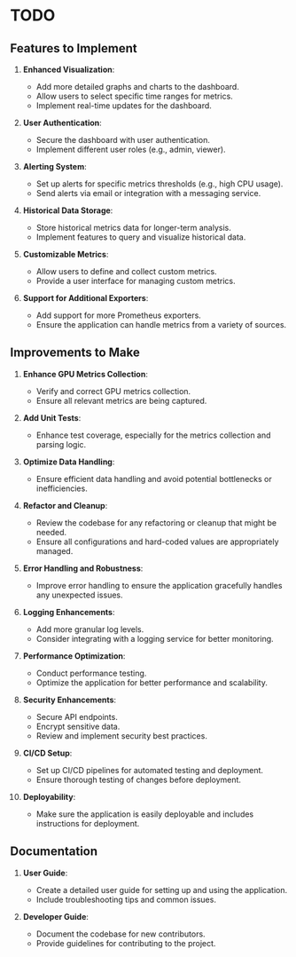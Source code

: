 # TODO

## Features to Implement

1. **Enhanced Visualization**:
   - Add more detailed graphs and charts to the dashboard.
   - Allow users to select specific time ranges for metrics.
   - Implement real-time updates for the dashboard.

2. **User Authentication**:
   - Secure the dashboard with user authentication.
   - Implement different user roles (e.g., admin, viewer).

3. **Alerting System**:
   - Set up alerts for specific metrics thresholds (e.g., high CPU usage).
   - Send alerts via email or integration with a messaging service.

4. **Historical Data Storage**:
   - Store historical metrics data for longer-term analysis.
   - Implement features to query and visualize historical data.

5. **Customizable Metrics**:
   - Allow users to define and collect custom metrics.
   - Provide a user interface for managing custom metrics.

6. **Support for Additional Exporters**:
   - Add support for more Prometheus exporters.
   - Ensure the application can handle metrics from a variety of sources.

## Improvements to Make

1. **Enhance GPU Metrics Collection**:
   - Verify and correct GPU metrics collection.
   - Ensure all relevant metrics are being captured.

2. **Add Unit Tests**:
   - Enhance test coverage, especially for the metrics collection and parsing logic.

3. **Optimize Data Handling**:
   - Ensure efficient data handling and avoid potential bottlenecks or inefficiencies.

4. **Refactor and Cleanup**:
   - Review the codebase for any refactoring or cleanup that might be needed.
   - Ensure all configurations and hard-coded values are appropriately managed.

5. **Error Handling and Robustness**:
   - Improve error handling to ensure the application gracefully handles any unexpected issues.

6. **Logging Enhancements**:
   - Add more granular log levels.
   - Consider integrating with a logging service for better monitoring.

7. **Performance Optimization**:
   - Conduct performance testing.
   - Optimize the application for better performance and scalability.

8. **Security Enhancements**:
   - Secure API endpoints.
   - Encrypt sensitive data.
   - Review and implement security best practices.

9. **CI/CD Setup**:
   - Set up CI/CD pipelines for automated testing and deployment.
   - Ensure thorough testing of changes before deployment.

10. **Deployability**:
    - Make sure the application is easily deployable and includes instructions for deployment.

## Documentation

1. **User Guide**:
   - Create a detailed user guide for setting up and using the application.
   - Include troubleshooting tips and common issues.

2. **Developer Guide**:
   - Document the codebase for new contributors.
   - Provide guidelines for contributing to the project.
